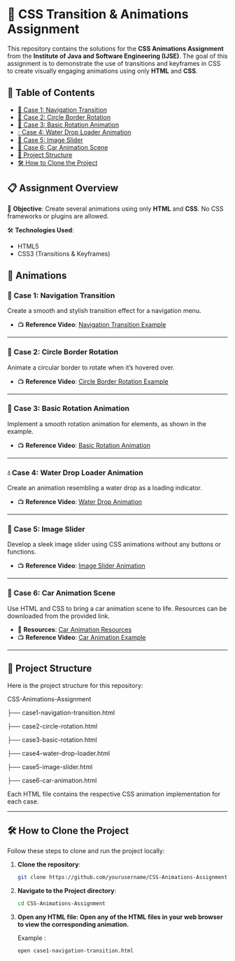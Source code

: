 # 🎨 CSS Transition & Animations Assignment

This repository contains the solutions for the **CSS Animations Assignment** from the **Institute of Java and Software Engineering (IJSE)**. The goal of this assignment is to demonstrate the use of transitions and keyframes in CSS to create visually engaging animations using only **HTML** and **CSS**.

## 📑 Table of Contents

- [🎯 Case 1: Navigation Transition](#-case-1-navigation-transition)
- [🔄 Case 2: Circle Border Rotation](#-case-2-circle-border-rotation)
- [🔁 Case 3: Basic Rotation Animation](#-case-3-basic-rotation-animation)
- [💧 Case 4: Water Drop Loader Animation](#-case-4-water-drop-loader-animation)
- [📸 Case 5: Image Slider](#-case-5-image-slider)
- [🚗 Case 6: Car Animation Scene](#-case-6-car-animation-scene)
- [📂 Project Structure](#-project-structure)
- [🛠️ How to Clone the Project](#%EF%B8%8F-how-to-clone-the-project)

## 📋 Assignment Overview

🎯 **Objective**: Create several animations using only **HTML** and **CSS**. No CSS frameworks or plugins are allowed.

🛠️ **Technologies Used**: 
- HTML5
- CSS3 (Transitions & Keyframes)

## 🔮 Animations

### 🎯 Case 1: Navigation Transition
Create a smooth and stylish transition effect for a navigation menu.

- 📺 **Reference Video**: [Navigation Transition Example](https://youtu.be/XxBGmU2Ewa8)

---

### 🔄 Case 2: Circle Border Rotation
Animate a circular border to rotate when it’s hovered over.

- 📺 **Reference Video**: [Circle Border Rotation Example](https://youtu.be/XxBGmU2Ewa8)

---

### 🔁 Case 3: Basic Rotation Animation
Implement a smooth rotation animation for elements, as shown in the example.

- 📺 **Reference Video**: [Basic Rotation Animation](https://youtu.be/tptNcgMxHGg)

---

### 💧 Case 4: Water Drop Loader Animation
Create an animation resembling a water drop as a loading indicator.

- 📺 **Reference Video**: [Water Drop Animation](https://youtu.be/5oB5X7IARvQ)

---

### 📸 Case 5: Image Slider
Develop a sleek image slider using CSS animations without any buttons or functions.

- 📺 **Reference Video**: [Image Slider Animation](https://youtu.be/HjdNIYts2Bk)

---

### 🚗 Case 6: Car Animation Scene
Use HTML and CSS to bring a car animation scene to life. Resources can be downloaded from the provided link.

- 📂 **Resources**: [Car Animation Resources](https://drive.google.com/file/d/1OCPnHBA5mwz-VjYTogYKw5DLDvvl2Q6F/view?usp=sharing)
- 📺 **Reference Video**: [Car Animation Example](https://youtu.be/-jR0mhCpOMY)

---

## 📂 Project Structure

Here is the project structure for this repository:

CSS-Animations-Assignment
  
  ├── case1-navigation-transition.html
  
  ├── case2-circle-rotation.html
  
  ├── case3-basic-rotation.html
  
  ├── case4-water-drop-loader.html
  
  ├── case5-image-slider.html
  
  ├── case6-car-animation.html

Each HTML file contains the respective CSS animation implementation for each case.

---

## 🛠️ How to Clone the Project

Follow these steps to clone and run the project locally:

1. **Clone the repository**:
   ```bash
   git clone https://github.com/yourusername/CSS-Animations-Assignment.git

2. **Navigate to the Project directory**:
   ```bash
   cd CSS-Animations-Assignment

3. **Open any HTML file: Open any of the HTML files in your web browser to view the corresponding animation.**

    Example :
    ```bash
    open case1-navigation-transition.html
